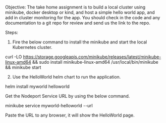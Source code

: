 Objective: The take home assignment is to build a local cluster using minikube, docker desktop or kind, and host a simple hello world app, and add in cluster monitoring for the app. You should check in the code and any documentation to a git repo for review and send us the link to the repo.

Steps:

1. Fire the below command to install the minikube and start the local Kubernetes cluster.

curl -LO https://storage.googleapis.com/minikube/releases/latest/minikube-linux-amd64 && sudo install minikube-linux-amd64 /usr/local/bin/minikube && minikube start

2. Use the HelloWorld helm chart to run the application.

helm install myworld helloworld

Get the Nodeport Service URL by using the below command.

minikube service myworld-helloworld --url

Paste the URL to any browser, it will show the HelloWorld page.

